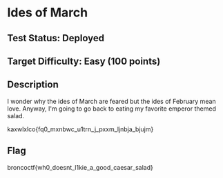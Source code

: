 # Ides of March

## Test Status: Deployed

## Target Difficulty: Easy (100 points)

## Description

I wonder why the ides of March are feared but the ides of February mean love. Anyway, I'm going to go back to eating my favorite emperor themed salad.

kaxwlxlco{fq0_mxnbwc_u1trn_j_pxxm_ljnbja_bjujm}

## Flag

broncoctf{wh0_doesnt_l1kie_a_good_caesar_salad}
